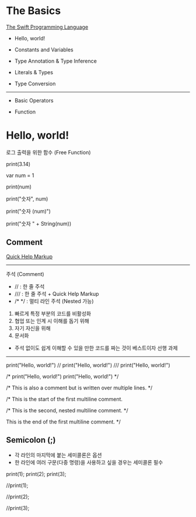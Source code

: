 # The Basics

 [The Swift Programming Language](https://developer.apple.com/library/content/documentation/Swift/Conceptual/Swift_Programming_Language/StringsAndCharacters.html#)

 

 * Hello, world!

 * Constants and Variables

 * Type Annotation & Type Inference

 * Literals & Types

 * Type Conversion

 ---

 * Basic Operators

 * Function

 











 # Hello, world!


로그 출력을 위한 함수 (Free Function)

print(3.14)

var num = 1

print(num)

print("숫자", num)

print("숫자 \(num)")

print("숫자 " + String(num))

 ## Comment
 [Quick Help Markup](https://goo.gl/YTge3C)

***************************************************
 주석 (Comment)
 - //  : 한 줄 주석
 - /// : 한 줄 주석 + Quick Help Markup
 - /* */ : 멀티 라인 주석  (Nested 가능)
 
 1. 빠르게 특정 부분의 코드를 비활성화
 2. 협업 또는 인계 시 이해를 돕기 위해
 3. 자기 자신을 위해
 4. 문서화
 
 - 주석 없이도 쉽게 이해할 수 있을 만한 코드를 짜는 것이 베스트이자 선행 과제
 
***************************************************


print("Hello, world!")
// print("Hello, world!")
/// print("Hello, world!")

/*
 print("Hello, world!")
 print("Hello, world!")
 */

/* This is also a comment
 but is written over multiple lines. */

/*
 This is the start of the first multiline comment.
 
 /* This is the second, nested multiline comment. */

This is the end of the first multiline comment.
 */
 



 ## Semicolon (;)
 - 각 라인의 마지막에 붙는 세미콜론은 옵션
 - 한 라인에 여러 구문(다중 명령)을 사용하고 싶을 경우는 세미콜론 필수
 
print(1); print(2); print(3);

//print(1);

//print(2);

//print(3);



